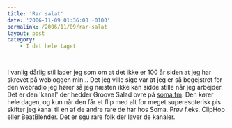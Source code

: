```yaml
---
title: 'Rar salat'
date: '2006-11-09 01:36:00 -0100'
permalink: /2006/11/09/rar-salat
layout: post
category:
    - I det hele taget

---
```

I vanlig dårlig stil lader jeg som om at det ikke er 100 år siden at jeg har skrevet på webloggen min... Det jeg ville sige var at jeg er så begejstret for den webradio jeg hører så jeg næsten ikke kan sidde stille når jeg arbejder. Det er den 'kanal' der hedder Groove Salad ovre på [soma.fm](http://soma.fm). Den kører hele dagen, og kun når den får et flip med alt for meget superesoterisk pis skifter jeg kanal til en af de andre rare de har hos Soma. Prøv f.eks. ClipHop eller BeatBlender. Det er sgu rare folk der laver de kanaler.
